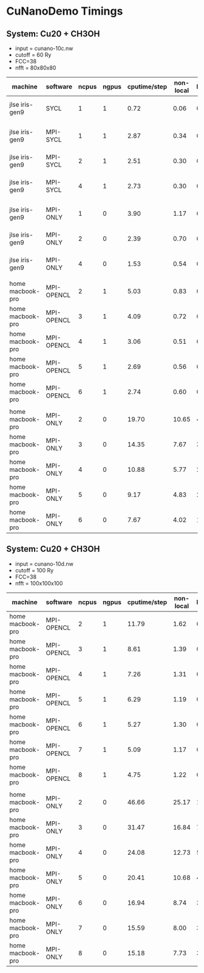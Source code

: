 # CuNanoDemo Timings

## System: Cu20 + CH3OH
 - input = cunano-10c.nw
 - cutoff = 60 Ry
 - FCC=38
 - nfft = 80x80x80

|machine          | software   | ncpus | ngpus | cputime/step | non-local | lagrange | fft  | date      |
|-----------------|------------|-------|-------|--------------|-----------|----------|------|-----------|
|jlse iris-gen9   |     SYCL   | 1     | 1     | 0.72         | 0.06      | 0.05     | 0.40 | 1-23-2021 |
|                 |            |       |       |              |           |          |      |           |
|jlse iris-gen9   | MPI-SYCL   | 1     | 1     | 2.87         | 0.34      | 0.26     | 2.21 | 1-23-2021 |
|jlse iris-gen9   | MPI-SYCL   | 2     | 1     | 2.51         | 0.30      | 0.24     | 1.84 | 1-23-2021 |
|jlse iris-gen9   | MPI-SYCL   | 4     | 1     | 2.73         | 0.30      | 0.24     | 2.01 | 1-23-2021 |
|                 |            |       |       |              |           |          |      |           |
|jlse iris-gen9   | MPI-ONLY   | 1     | 0     | 3.90         | 1.17      | 0.65     | 1.72 | 1-23-2021 |
|jlse iris-gen9   | MPI-ONLY   | 2     | 0     | 2.39         | 0.70      | 0.41     | 1.01 | 1-23-2021 |
|jlse iris-gen9   | MPI-ONLY   | 4     | 0     | 1.53         | 0.54      | 0.34     | 0.48 | 1-23-2021 |
|                 |            |       |       |              |           |          |      |           |
|home macbook-pro | MPI-OPENCL | 2     | 1     | 5.03         | 0.83      | 0.46     | 3.05 | 1-23-2021 |
|home macbook-pro | MPI-OPENCL | 3     | 1     | 4.09         | 0.72      | 0.53     | 2.33 | 1-23-2021 |
|home macbook-pro | MPI-OPENCL | 4     | 1     | 3.06         | 0.51      | 0.36     | 1.71 | 1-23-2021 |
|home macbook-pro | MPI-OPENCL | 5     | 1     | 2.69         | 0.56      | 0.39     | 1.47 | 1-23-2021 |
|home macbook-pro | MPI-OPENCL | 6     | 1     | 2.74         | 0.60      | 0.50     | 1.38 | 1-23-2021 |
|                 |            |       |       |              |           |          |      |           |
|home macbook-pro | MPI-ONLY   | 2     | 0     | 19.70        | 10.65     | 4.52     | 3.15 | 1-23-2021 |
|home macbook-pro | MPI-ONLY   | 3     | 0     | 14.35        | 7.67      | 3.35     | 2.30 | 1-23-2021 |
|home macbook-pro | MPI-ONLY   | 4     | 0     | 10.88        | 5.77      | 2.53     | 1.73 | 1-23-2021 |
|home macbook-pro | MPI-ONLY   | 5     | 0     | 9.17         | 4.83      | 2.13     | 1.51 | 1-23-2021 |
|home macbook-pro | MPI-ONLY   | 6     | 0     | 7.67         | 4.02      | 1.77     | 1.25 | 1-23-2021 |


## System: Cu20 + CH3OH
 - input = cunano-10d.nw
 - cutoff = 100 Ry
 - FCC=38
 - nfft = 100x100x100
 
 |machine         | software   | ncpus | ngpus | cputime/step | non-local | lagrange | fft  | date      |
|-----------------|------------|-------|-------|--------------|-----------|----------|------|-----------|
|home macbook-pro | MPI-OPENCL | 2     | 1     | 11.79        | 1.62      | 0.95     | 7.45 | 1-23-2021 | 
|home macbook-pro | MPI-OPENCL | 3     | 1     | 8.61         | 1.39      | 0.91     | 5.24 | 1-23-2021 |
|home macbook-pro | MPI-OPENCL | 4     | 1     | 7.26         | 1.31      | 0.81     | 4.31 | 1-23-2021 |
|home macbook-pro | MPI-OPENCL | 5     | 1     | 6.29         | 1.19      | 0.73     | 3.60 | 1-23-2021 |
|home macbook-pro | MPI-OPENCL | 6     | 1     | 5.27         | 1.30      | 0.70     | 3.07 | 1-23-2021 |
|home macbook-pro | MPI-OPENCL | 7     | 1     | 5.09         | 1.17      | 0.72     | 2.79 | 1-23-2021 |
|home macbook-pro | MPI-OPENCL | 8     | 1     | 4.75         | 1.22      | 0.78     | 2.64 | 1-23-2021 |
|                 |            |       |       |              |           |          |      |           |
|home macbook-pro | MPI-ONLY   | 2     | 0     | 46.66        | 25.17     | 10.61    | 7.71 | 1-23-2021 |
|home macbook-pro | MPI-ONLY   | 3     | 0     | 31.47        | 16.84     | 7.10     | 5.29 | 1-23-2021 |
|home macbook-pro | MPI-ONLY   | 4     | 0     | 24.08        | 12.73     | 5.47     | 4.19 | 1-23-2021 |
|home macbook-pro | MPI-ONLY   | 5     | 0     | 20.41        | 10.68     | 4.58     | 3.61 | 1-23-2021 |
|home macbook-pro | MPI-ONLY   | 6     | 0     | 16.94        | 8.74      | 3.72     | 3.08 | 1-23-2021 |
|home macbook-pro | MPI-ONLY   | 7     | 0     | 15.59        | 8.00      | 3.44     | 2.87 | 1-23-2021 |
|home macbook-pro | MPI-ONLY   | 8     | 0     | 15.18        | 7.73      | 3.33     | 2.85 | 1-23-2021 |

 
 
